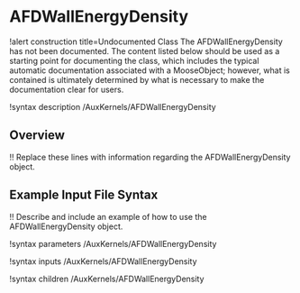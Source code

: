 # AFDWallEnergyDensity

!alert construction title=Undocumented Class
The AFDWallEnergyDensity has not been documented. The content listed below should be used as a starting point for
documenting the class, which includes the typical automatic documentation associated with a
MooseObject; however, what is contained is ultimately determined by what is necessary to make the
documentation clear for users.

!syntax description /AuxKernels/AFDWallEnergyDensity

## Overview

!! Replace these lines with information regarding the AFDWallEnergyDensity object.

## Example Input File Syntax

!! Describe and include an example of how to use the AFDWallEnergyDensity object.

!syntax parameters /AuxKernels/AFDWallEnergyDensity

!syntax inputs /AuxKernels/AFDWallEnergyDensity

!syntax children /AuxKernels/AFDWallEnergyDensity
